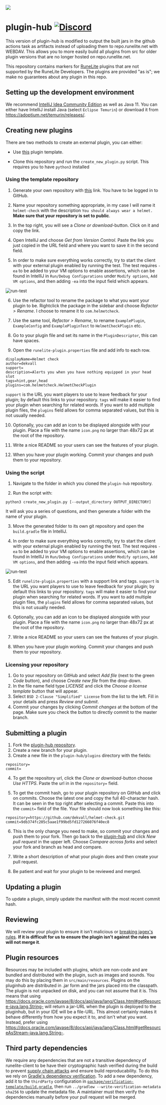 ![](https://runelite.net/img/logo.png)
# plugin-hub [![Discord](https://img.shields.io/discord/301497432909414422.svg)](https://discord.gg/mePCs8U)

This version of plugin-hub is modified to output the built jars in the github actions task as artifacts instead of uploading them to repo.runelite.net with WEBDAV. This allows you to more easily build all plugins from src for older plugin versions that are no longer hosted on repo.runelite.net.



This repository contains markers for [RuneLite](https://github.com/runelite/runelite)
plugins that are not supported by the RuneLite Developers. The plugins are
provided "as is"; we make no guarantees about any plugin in this repo.

## Setting up the development environment

We recommend [IntelliJ Idea Community Edition](https://www.jetbrains.com/idea/download/) as well as Java 11. You can either have
IntelliJ install Java (select `Eclipse Temurin`) or download it from https://adoptium.net/temurin/releases/.

## Creating new plugins
There are two methods to create an external plugin, you can either:

 - Use [this](https://github.com/runelite/example-plugin/) plugin template.

 - Clone this repository and run the `create_new_plugin.py` script. This requires you to have `python3` installed

### Using the template repository
 1. Generate your own repository with [this](https://github.com/runelite/example-plugin/generate) link. You have to be logged in to GitHub.
 
 2. Name your repository something appropriate, in my case I will name it `helmet-check` with the description `You should always wear a helmet.` **Make sure that your repository is set to public**.

 3. In the top right, you will see a *Clone or download*-button. Click on it and copy the link.

 4. Open IntelliJ and choose *Get from Version Control*. Paste the link you just copied in the URL field and where you want to save it in the second field.

 5. In order to make sure everything works correctly, try to start the client with your external plugin enabled by running the test. The test requires `-ea` to be added to your VM options to enable assertions, which can be found in IntellIJ in `Run/Debug Configurations` under `Modify options`, `Add VM options`, and then adding `-ea` into the input field which appears.

 ![run-test](https://i.imgur.com/tKSQH5e.png)

 6. Use the refactor tool to rename the package to what you want your plugin to be. Rightclick the package in the sidebar and choose *Refactor > Rename*. I choose to rename it to `com.helmetcheck`.

 7. Use the same tool, *Refactor > Rename*, to rename `ExamplePlugin`, `ExampleConfig` and `ExamplePluginTest` to `HelmetCheckPlugin` etc.
 
 8. Go to your plugin file and set its name in the `PluginDescriptor`, this can have spaces.

 9. Open the `runelite-plugin.properties` file and add info to each row. 
 ```
 displayName=Helmet check
 author=dekvall
 support=
 description=Alerts you when you have nothing equipped in your head slot
 tags=hint,gear,head
 plugins=com.helmetcheck.HelmetCheckPlugin
 ```
 `support` is the URL you want players to use to leave feedback for your plugin; by default this links to your repository. `tags` will make it easier to find your plugin when searching for related words. If you want to add multiple plugin files, the `plugins` field allows for comma separated values, but this is not usually needed.

 10. Optionally, you can add an icon to be displayed alongside with your plugin. Place a file with the name `icon.png` no larger than 48x72 px at the root of the repository.

 11. Write a nice README so your users can see the features of your plugin.

 12. When you have your plugin working. Commit your changes and push them to your repository. 


### Using the script
 1. Navigate to the folder in which you cloned the `plugin-hub` repository.

 2. Run the script with:
 ```
 python3 create_new_plugin.py [--output_directory OUTPUT_DIRECTORY]
 ```
 It will ask you a series of questions, and then generate a folder with the name of your plugin.

 3. Move the generated folder to its own git repository and open the `build.gradle` file in IntelliJ.

 4. In order to make sure everything works correctly, try to start the client with your external plugin enabled by running the test. The test requires `-ea` to be added to your VM options to enable assertions, which can be found in IntellIJ in `Run/Debug Configurations` under `Modify options`, `Add VM options`, and then adding `-ea` into the input field which appears.

 ![run-test](https://i.imgur.com/tKSQH5e.png)

 5. Edit `runelite-plugin.properties` with a support link and tags. `support` is the URL you want players to use to leave feedback for your plugin; by default this links to your repository. `tags` will make it easier to find your plugin when searching for related words. If you want to add multiple plugin files, the `plugins` field allows for comma separated values, but this is not usually needed.

 6. Optionally, you can add an icon to be displayed alongside with your plugin. Place a file with the name `icon.png` no larger than 48x72 px at the root of the repository.

 7. Write a nice README so your users can see the features of your plugin.

 8. When you have your plugin working. Commit your changes and push them to your repository.

### Licensing your repository
 1. Go to your repository on GitHub and select *Add file* (next to the green *Code* button), and choose *Create new file* from the drop-down.
 2. In the file name field type *LICENSE* and click the *Choose a license template* button that will appear.
 3. Select `BSD 2-Clause "Simplified" License` from the list to the left. Fill in your details and press *Review and submit*.
 4. Commit your changes by clicking *Commit changes* at the bottom of the page. Make sure you check the button to directly commit to the master branch.

## Submitting a plugin
 1. Fork the [plugin-hub repository](https://github.com/runelite/plugin-hub).
 2. Create a new branch for your plugin. 
 3. Create a new file in the `plugin-hub/plugins` directory with the fields:
 ```
repository=
commit=
 ```
 4. To get the repository url, click the *Clone or download*-button choose *Use HTTPS*. Paste the url in in the `repository=` field.

 5. To get the commit hash, go to your plugin repository on GitHub and click on commits. Choose the latest one and copy the full 40-character hash. It can be seen in the top right after selecting a commit. Paste this into the `commit=` field of the file. 
 Your file should now look something like this:
 ```
repository=https://github.com/dekvall/helmet-check.git
commit=9db374fc205c5aae1f99bd5fd127266076f40ec8
 ```
 6. This is the only change you need to make, so commit your changes and push them to your fork. Then go back to the [plugin-hub](https://github.com/runelite/plugin-hub) and click *New pull request* in the upper left. Choose *Compare across forks* and select your fork and branch as head and compare.

 7. Write a short description of what your plugin does and then create your pull request.

 8. Be patient and wait for your plugin to be reviewed and merged.

## Updating a plugin
To update a plugin, simply update the manifest with the most recent commit hash. 

## Reviewing
We will review your plugin to ensure it isn't malicious or [breaking
jagex's rules](https://secure.runescape.com/m=news/third-party-client-guidelines?oldschool=1).
__If it is difficult for us to ensure the plugin isn't against the rules we
will not merge it__. 

## Plugin resources
Resources may be included with plugins, which are non-code and are bundled and distributed with the plugin, such as images and sounds. You may do this by placing them in `src/main/resources`. Plugins on the pluginhub are distributed in .jar form and the jars placed into the classpath. The plugin is not unpacked on disk, and you can not assume that it is. This means that using https://docs.oracle.com/javase/8/docs/api/java/lang/Class.html#getResource-java.lang.String- will return a jar-URL when the plugin is deployed to the pluginhub, but in your IDE will be a file-URL. This almost certainly makes it behave differently from how you expect it to, and isn't what you want.
Instead, prefer using https://docs.oracle.com/javase/8/docs/api/java/lang/Class.html#getResourceAsStream-java.lang.String-. 

## Third party dependencies
We require any dependencies that are not a transitive dependency of runelite-client to
be have their cryptographic hash verified during the build to prevent [supply chain attacks](https://en.wikipedia.org/wiki/Supply_chain_attack) and ensure build reproducability.
To do this we rely on [Gradle's dependency verification](https://docs.gradle.org/nightly/userguide/dependency_verification.html).
To add a new dependency, add it to the `thirdParty` configuration in [`package/verification-template/build.gradle`](https://github.com/runelite/plugin-hub/blob/master/package/verification-template/build.gradle),
then run `../gradlew --write-verification-metadata sha256` to update the metadata file. A maintainer must then verify
the dependencies manually before your pull request will be merged.
